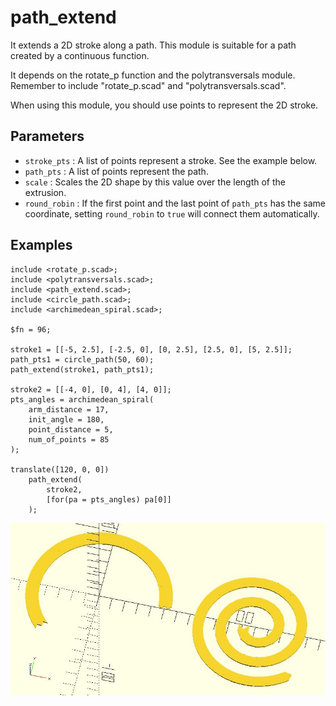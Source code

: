 # path_extend

It extends a 2D stroke along a path. This module is suitable for a path created by a continuous function. 

It depends on the rotate_p function and the polytransversals module. Remember to include "rotate_p.scad" and "polytransversals.scad".

When using this module, you should use points to represent the 2D stroke.

## Parameters

- `stroke_pts` : A list of points represent a stroke. See the example below.
- `path_pts` : A list of points represent the path.
- `scale` : Scales the 2D shape by this value over the length of the extrusion.
- `round_robin` : If the first point and the last point of `path_pts` has the same coordinate, setting `round_robin` to `true` will connect them automatically.

## Examples

	include <rotate_p.scad>;
	include <polytransversals.scad>;
	include <path_extend.scad>;
	include <circle_path.scad>;
	include <archimedean_spiral.scad>;
	
	$fn = 96;
	
	stroke1 = [[-5, 2.5], [-2.5, 0], [0, 2.5], [2.5, 0], [5, 2.5]];
	path_pts1 = circle_path(50, 60);
	path_extend(stroke1, path_pts1);
	
	stroke2 = [[-4, 0], [0, 4], [4, 0]];
	pts_angles = archimedean_spiral(
	    arm_distance = 17,
	    init_angle = 180,
	    point_distance = 5,
	    num_of_points = 85 
	); 
	
	translate([120, 0, 0]) 
	    path_extend(
	        stroke2, 
	        [for(pa = pts_angles) pa[0]]
	    );

![path_extend](images/lib-path_extend-1.JPG)